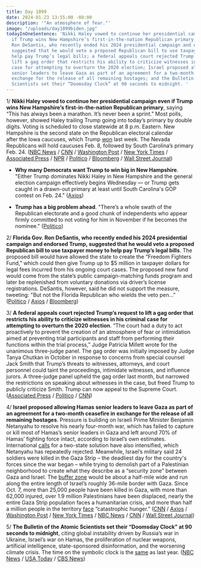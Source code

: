 ```yaml
---
title: Day 1099
date: 2024-01-23 13:55:00 -08:00
description: '"An atmosphere of fear."'
image: "/uploads/day1099biden.jpg"
todayInOneSentence: 'Nikki Haley vowed to continue her presidential campaign even
  if Trump wins New Hampshire’s first-in-the-nation Republican primary; Florida Gov.
  Ron DeSantis, who recently ended his 2024 presidential campaign and endorsed Trump,
  suggested that he would veto a proposed Republican bill to use taxpayer money to
  help pay Trump’s legal bills; a federal appeals court rejected Trump’s request to
  lift a gag order that restricts his ability to criticize witnesses in his criminal
  case for attempting to overturn the 2020 election; Israel proposed allowing Hamas
  senior leaders to leave Gaza as part of an agreement for a two-month ceasefire in
  exchange for the release of all remaining hostages; and the Bulletin of the Atomic
  Scientists set their “Doomsday Clock” at 90 seconds to midnight. '
---
```


1/ **Nikki Haley vowed to continue her presidential campaign even if Trump wins New Hampshire’s first-in-the-nation Republican primary**, saying “This has always been a marathon. It’s never been a sprint.” Most polls, however, showed Haley trailing Trump going into today’s primary by double digits. Voting is scheduled to close statewide at 8 p.m. Eastern. New Hampshire is the second state on the Republican electoral calendar after the Iowa caucuses, which Trump [won](https://whatthefuckjusthappenedtoday.com/2024/01/16/day-1092/#2-trump-won-the-iowa-republican-cauc) last week. The Nevada Republicans will hold caucuses Feb. 8, followed by South Carolina’s primary Feb. 24. ([NBC News](https://www.nbcnews.com/politics/2024-election/live-blog/new-hampshire-primary-live-updates-rcna134576) / [CNN](https://www.cnn.com/politics/live-news/new-hampshire-primary-01-23-24/index.html) / [Washington Post](https://www.washingtonpost.com/politics/2024/01/23/new-hampshire-primary-live-updates/) / [New York Times](https://www.nytimes.com/live/2024/01/23/us/new-hampshire-primary-updates) / [Associated Press](https://apnews.com/live/%20new-hampshire-primary-results-updates) / [NPR](https://www.npr.org/live-updates/election-2024-nh-primary-results) / [Politico](https://www.politico.com/live-updates/2024/01/23/new-hampshire-primary-2024/nikki-haley-nh-primary-00137136) / [Bloomberg](https://www.bloomberg.com/news/live-blog/2024-01-23/new-hampshire-gop-primary?srnd=premium&sref=MIBMEEoj) / [Wall Street Journal](https://www.wsj.com/livecoverage/new-hampshire-gop-primary-election-2024?mod=hp_lead_pos1))

* **Why many Democrats want Trump to win big in New Hampshire**. "Either Trump dominates Nikki Haley in New Hampshire and the general election campaign effectively begins Wednesday — or Trump gets caught in a drawn-out primary at least until South Carolina's GOP contest on Feb. 24." ([Axios](https://www.axios.com/2024/01/23/why-many-dems-want-trump-win-new-hampshire))

* **Trump has a big problem ahead**. "There’s a whole swath of the Republican electorate and a good chunk of independents who appear firmly committed to not voting for him in November if he becomes the nominee." ([Politico](https://www.politico.com/news/2024/01/23/trump-moderate-republicans-problem-00137112))

2/ **Florida Gov. Ron DeSantis, who recently ended his 2024 presidential campaign and endorsed Trump, suggested that he would veto a proposed Republican bill to use taxpayer money to help pay Trump’s legal bills**. The proposed bill would have allowed the state to create the “Freedom Fighters Fund,” which could then give Trump up to $5 million in taxpayer dollars for legal fees incurred from his ongoing court cases. The proposed new fund would come from the state’s public campaign-matching funds program and later be replenished from voluntary donations via driver’s license registrations. DeSantis, however, said he did not support the measure, tweeting: "But not the Florida Republican who wields the veto pen..." ([Politico](https://www.politico.com/news/2024/01/22/florida-trump-legal-bills-00136984) / [Axios](https://www.axios.com/2024/01/23/desantis-trump-legal-bills-state-funds-veto) / [Bloomberg](https://www.bloomberg.com/news/articles/2024-01-22/florida-eyes-5-million-fund-to-help-cover-trump-s-legal-bills?sref=MIBMEEoj))

3/ **A federal appeals court rejected Trump’s request to lift a gag order that restricts his ability to criticize witnesses in his criminal case for attempting to overturn the 2020 election**. “The court had a duty to act proactively to prevent the creation of an atmosphere of fear or intimidation aimed at preventing trial participants and staff from performing their functions within the trial process,” Judge Patricia Millett wrote for the unanimous three-judge panel. The gag order was initially imposed by Judge Tanya Chutkan in October in response to concerns from special counsel Jack Smith that Trump’s threats to witnesses, attorneys, and court personnel could taint the proceedings, intimidate witnesses, and influence jurors. A three-judge panel upheld the gag order last month, but narrowed the restrictions on speaking about witnesses in the case, but freed Trump to publicly criticize Smith. Trump can now appeal to the Supreme Court. ([Associated Press](https://apnews.com/article/trump-capitol-riot-gag-order-appeals-court-6a2c31051ae2d0efe124e6ee559ef463) / [Politico](https://www.politico.com/news/2024/01/23/appeals-court-trumps-gag-order-00137227) / [CNN](https://www.cnn.com/2024/01/23/politics/gag-order-trump-appeals-court-en-banc/index.html))

4/ **Israel proposed allowing Hamas senior leaders to leave Gaza as part of an agreement for a two-month ceasefire in exchange for the release of all remaining hostages**. Pressure is building on Israeli Prime Minister Benjamin Netanyahu to resolve his nearly four-month war, which has failed to capture or kill most of Hamas’s senior leaders in Gaza and left around 70% of Hamas’ fighting force intact, according to Israel’s own estimates. International [calls](https://www.washingtonpost.com/world/2024/01/22/israel-gaza-hamas-eu-two-state/) for a two-state solution have also intensified, which Netanyahu has repeatedly rejected. Meanwhile, Israel’s military said 24 soldiers were killed in the Gaza Strip – the deadliest day for the country's forces since the war began – while trying to demolish part of a Palestinian neighborhood to create what they describe as a “security zone” between Gaza and Israel. The [buffer zone](https://www.nytimes.com/live/2024/01/23/world/israel-hamas-gaza-news/israel-says-a-buffer-zone-would-protect-its-people-critics-say-the-policy-could-be-a-war-crime?smid=url-share) would be about a half-mile wide and run along the entire length of Israel’s roughly 36-mile border with Gaza. Since Oct. 7, more than 25,000 people have been killed in Gaza, with more than 62,000 injured, over 1.9 million Palestinians have been displaced, nearly the entire Gaza Strip population faces a humanitarian crisis, and more than half a million people in the territory [face](https://www.nytimes.com/live/2024/01/23/world/israel-hamas-gaza-news/more-than-half-a-million-people-in-gaza-face-catastrophic-hunger-the-united-nations-says?smid=url-share) “catastrophic hunger.” ([CNN](https://www.cnn.com/2024/01/22/politics/israel-proposal-hamas-leaders-leave-gaza) / [Axios](https://www.axios.com/2024/01/22/israel-hamas-gaza-ceasefire-hostages) / [Washington Post](https://www.washingtonpost.com/world/2024/01/23/israel-hamas-war-news-gaza-palestine-updates/) / [New York Times](https://www.nytimes.com/live/2024/01/23/world/israel-hamas-gaza-news) / [NBC News](https://www.nbcnews.com/news/world/live-blog/israel-hamas-war-live-updates-rcna135201) / [CNN](https://www.cnn.com/middleeast/live-news/israel-hamas-war-gaza-news-01-23-24/index.html) / [Wall Street Journal](https://www.wsj.com/world/middle-east/israeli-military-suffers-deadliest-day-since-gaza-war-began-64466d9a?mod=hp_lead_pos3))

5/ **The Bulletin of the Atomic Scientists set their “Doomsday Clock” at 90 seconds to midnight**, citing global instability driven by Russia’s war in Ukraine, Israel’s war on Hamas, the proliferation of nuclear weapons, artificial intelligence, state-sponsored disinformation, and the worsening climate crisis. The time on the symbolic clock is the [same](https://whatthefuckjusthappenedtoday.com/2023/01/25/day-736/#6-the-doomsday-clock-moved-up-to-90) as last year. ([NBC News](https://www.nbcnews.com/science/science-news/atomic-scientists-keep-doomsday-clock-close-midnight-ever-rcna135272) / [USA Today](https://www.usatoday.com/story/news/nation/2024/01/23/doomsday-clock-announcement-2024/72311076007/) / [CBS News](https://www.cbsnews.com/news/watch-live-doomsday-clock-time-announcement-how-close-global-catastrophe-2024/))